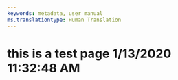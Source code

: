 ```yaml
---
keywords: metadata, user manual
ms.translationtype: Human Translation
---
```

# this is a test page 1/13/2020 11:32:48 AM